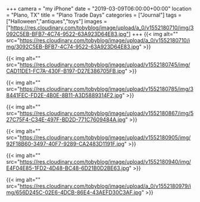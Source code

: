 +++
camera = "my iPhone"
date = "2019-03-09T06:00:00+00:00"
location = "Plano, TX"
title = "Plano Trade Days"
categories = ["Journal"]
tags = ["Halloween","antiques","toys"]
images = ["https://res.cloudinary.com/tobyblog/image/upload/a_0/v1552180710/img/3092C5EB-BFB7-4C74-9522-63A923D64E83.jpg"]
+++
{{< img alt="" src="https://res.cloudinary.com/tobyblog/image/upload/a_0/v1552180710/img/3092C5EB-BFB7-4C74-9522-63A923D64E83.jpg" >}}
<!--more-->

{{< img alt="" src="https://res.cloudinary.com/tobyblog/image/upload/v1552180745/img/CAD11DE1-FC7A-430F-B197-D27E386705FB.jpg" >}}

{{< img alt="" src="https://res.cloudinary.com/tobyblog/image/upload/v1552180785/img/38441FEC-FD2E-4B0E-8B11-A3D5889314F2.jpg" >}}

{{< img alt="" src="https://res.cloudinary.com/tobyblog/image/upload/v1552180867/img/527C75F4-C34E-497F-BD2D-771C7609484A.jpg" >}}

{{< img alt="" src="https://res.cloudinary.com/tobyblog/image/upload/v1552180905/img/92F18B60-3497-40F7-9289-CA2483D1191F.jpg" >}}

{{< img alt="" src="https://res.cloudinary.com/tobyblog/image/upload/v1552180940/img/E4F04E85-1FD2-4D48-BC48-6D21B0D2BE63.jpg" >}}

{{< img alt="" src="https://res.cloudinary.com/tobyblog/image/upload/a_0/v1552180979/img/656D245C-02E6-4DCB-86E4-43AEFD30C3AF.jpg" >}}
